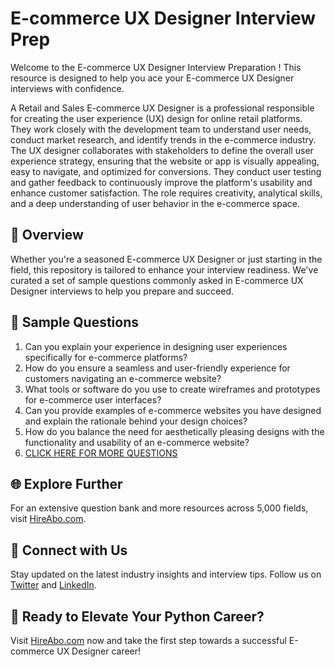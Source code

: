 # E-commerce UX Designer Interview Prep

Welcome to the E-commerce UX Designer Interview Preparation ! This resource is designed to help you ace your E-commerce UX Designer interviews with confidence.

A Retail and Sales E-commerce UX Designer is a professional responsible for creating the user experience (UX) design for online retail platforms. They work closely with the development team to understand user needs, conduct market research, and identify trends in the e-commerce industry. The UX designer collaborates with stakeholders to define the overall user experience strategy, ensuring that the website or app is visually appealing, easy to navigate, and optimized for conversions. They conduct user testing and gather feedback to continuously improve the platform's usability and enhance customer satisfaction. The role requires creativity, analytical skills, and a deep understanding of user behavior in the e-commerce space.

## 🚀 Overview

Whether you're a seasoned E-commerce UX Designer or just starting in the field, this repository is tailored to enhance your interview readiness. We've curated a set of sample questions commonly asked in E-commerce UX Designer interviews to help you prepare and succeed.

## 📝 Sample Questions

1. Can you explain your experience in designing user experiences specifically for e-commerce platforms?
2. How do you ensure a seamless and user-friendly experience for customers navigating an e-commerce website?
3. What tools or software do you use to create wireframes and prototypes for e-commerce user interfaces?
4. Can you provide examples of e-commerce websites you have designed and explain the rationale behind your design choices?
5. How do you balance the need for aesthetically pleasing designs with the functionality and usability of an e-commerce website?
6. [CLICK HERE FOR MORE QUESTIONS](https://hireabo.com/job/22_2_6/Ecommerce%20UX%20Designer)

## 🌐 Explore Further

For an extensive question bank and more resources across 5,000 fields, visit [HireAbo.com](https://www.hireabo.com).

## 📱 Connect with Us

Stay updated on the latest industry insights and interview tips. Follow us on [Twitter](https://twitter.com/hireabo) and [LinkedIn](https://www.linkedin.com/in/hire-abo-3609972a8/).

## 🚀 Ready to Elevate Your Python Career?

Visit [HireAbo.com](https://www.hireabo.com) now and take the first step towards a successful E-commerce UX Designer career!